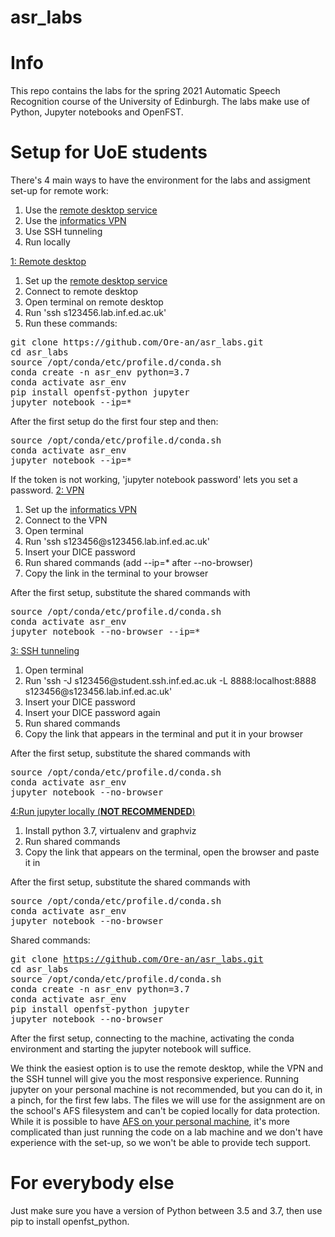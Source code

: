 # asr_labs

# Info

This repo contains the labs for the spring 2021 Automatic Speech Recognition course of the University of Edinburgh. The labs make use of Python, Jupyter notebooks and OpenFST.


# Setup for UoE students
There's 4 main ways to have the environment for the labs and assigment set-up for remote work:
<ol>
<li>Use the <a href="http://computing.help.inf.ed.ac.uk/remote-desktop" target="_blank" rel="noopener noreferrer">remote desktop service</a></li>
<li>Use the <a href="http://computing.help.inf.ed.ac.uk/openvpn" target="_blank" rel="noopener noreferrer">informatics VPN</a></li>
<li>Use SSH tunneling</li>
<li>Run locally</li>
</ol>
<span style="text-decoration: underline;">1: Remote desktop</span>
<ol>
<li>Set up the <a href="http://computing.help.inf.ed.ac.uk/remote-desktop" target="_blank" rel="noopener noreferrer">remote desktop service</a></li>
<li>Connect to remote desktop</li>
<li>Open terminal on remote desktop</li>
<li>Run 'ssh s123456.lab.inf.ed.ac.uk'</li>
<li>Run these commands:</li>
</ol>
<pre>
git clone https://github.com/Ore-an/asr_labs.git
cd asr_labs
source /opt/conda/etc/profile.d/conda.sh
conda create -n asr_env python=3.7
conda activate asr_env
pip install openfst-python jupyter
jupyter notebook --ip=*</pre>
<span style="text-decoration: underline;"></span>
After the first setup do the first four step and then:

<pre>
source /opt/conda/etc/profile.d/conda.sh
conda activate asr_env
jupyter notebook --ip=*</pre>
If the token is not working, 'jupyter notebook password' lets you set a password.
<span style="text-decoration: underline;"></span>
<span style="text-decoration: underline;">2: VPN</span>
<ol>
<li>Set up the <a href="http://computing.help.inf.ed.ac.uk/openvpn" target="_blank" rel="noopener noreferrer">informatics VPN</a></li>
<li>Connect to the VPN</li>
<li>Open terminal</li>
<li>Run 'ssh s123456@s123456.lab.inf.ed.ac.uk'</li>
<li>Insert your DICE password</li>
<li>Run shared commands (add --ip=* after --no-browser)</li>
<li>Copy the link in the terminal to your browser</li>
</ol>
After the first setup, substitute the shared commands with
<pre>
source /opt/conda/etc/profile.d/conda.sh
conda activate asr_env
jupyter notebook --no-browser --ip=*</pre>
<span style="text-decoration: underline;"></span>
<span style="text-decoration: underline;">3: SSH tunneling</span>
<ol>
<li>Open terminal</li>
<li>Run 'ssh -J s123456@student.ssh.inf.ed.ac.uk -L 8888:localhost:8888 s123456@s123456.lab.inf.ed.ac.uk'</li>
<li>Insert your DICE password</li>
<li>Insert your DICE password again</li>
<li>Run shared commands</li>
<li>Copy the link that appears in the terminal and put it in your browser</li>
</ol>
After the first setup, substitute the shared commands with
<pre>
source /opt/conda/etc/profile.d/conda.sh
conda activate asr_env
jupyter notebook --no-browser</pre>

<span style="text-decoration: underline;">4:Run jupyter locally (<strong>NOT RECOMMENDED</strong>)</span>
<ol>
<li>Install python 3.7, virtualenv and graphviz</li>
<li>Run shared commands</li>
<li>Copy the link that appears on the terminal, open the browser and paste it in</li>
</ol>
After the first setup, substitute the shared commands with
<pre>
source /opt/conda/etc/profile.d/conda.sh
conda activate asr_env
jupyter notebook --no-browser</pre>

Shared commands:


<pre>
git clone <a href="https://github.com/Ore-an/asr_lab1.git" target="_blank" rel="noopener noreferrer">https://github.com/Ore-an/asr_labs.git</a>
cd asr_labs
source /opt/conda/etc/profile.d/conda.sh
conda create -n asr_env python=3.7
conda activate asr_env
pip install openfst-python jupyter
jupyter notebook --no-browser</pre>


After the first setup, connecting to the machine, activating the conda environment and starting the jupyter notebook will suffice.

We think the easiest option is to use the remote desktop, while the VPN and the SSH tunnel will give you the most responsive experience.
Running jupyter on your personal machine is not recommended, but you can do it, in a pinch, for the first few labs. The files we will use for the assignment are on the school's AFS filesystem and can't be copied locally for data protection. While it is possible to have <a href="http://computing.help.inf.ed.ac.uk/informatics-filesystem" target="_blank" rel="noopener noreferrer">AFS on your personal machine</a>, it's more complicated than just running the code on a lab machine and we don't have experience with the set-up, so we won't be able to provide tech support.

# For everybody else

Just make sure you have a version of Python between 3.5 and 3.7, then use pip to install openfst_python.
